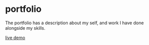 # portfolio

The portfolio has a description about my self, and work I have done alongside my skills.

[live demo](https://aime78.github.io/personal-portfolio/)